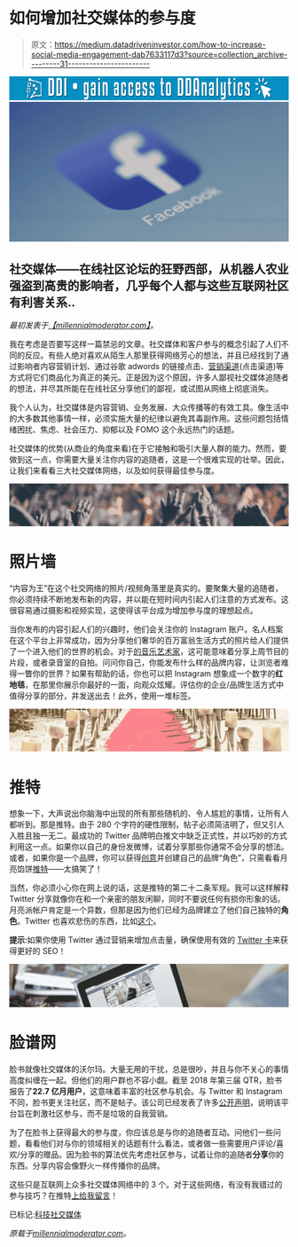 # 如何增加社交媒体的参与度

> 原文：<https://medium.datadriveninvestor.com/how-to-increase-social-media-engagement-dab7633117d3?source=collection_archive---------31----------------------->

[![](img/846796e54cc8de6689d7027c1d9cb6ae.png)](http://www.track.datadriveninvestor.com/1126B)![](img/817bae6373669fac2a6b1682226250de.png)

## 社交媒体——在线社区论坛的狂野西部，从机器人农业强盗到高贵的影响者，几乎每个人都与这些互联网社区有利害关系..

*最初发表于*[*【millennialmoderator.com】*](https://millennialmoderator.com/how-to-increase-social-media-engagement)*。*

我在考虑是否要写这样一篇禁忌的文章。社交媒体和客户参与的概念引起了人们不同的反应。有些人绝对喜欢从陌生人那里获得网络芳心的想法，并且已经找到了通过影响者内容营销计划、通过谷歌 adwords 的链接点击、[营销渠道](https://millennialmoderator.com/creating-a-social-media-and-small-business-marketing-funnel)(点击渠道)等方式将它们商品化为真正的美元。正是因为这个原因，许多人鄙视社交媒体追随者的想法，并尽其所能在在线社区分享他们的鄙视，或试图从网络上彻底消失。

我个人认为，社交媒体是内容营销、业务发展、大众传播等的有效工具。像生活中的大多数其他事情一样，必须实施大量的纪律以避免其毒副作用。这些问题包括情绪困扰、焦虑、社会压力、抑郁以及 FOMO 这个永远热门的话题。

社交媒体的优势(从商业的角度来看)在于它接触和吸引大量人群的能力。然而，要做到这一点，你需要大量关注你内容的追随者，这是一个很难实现的壮举。因此，让我们来看看三大社交媒体网络，以及如何获得最佳参与度。

![](img/a434e0b6a8228e9ee7d7a5cf2418de46.png)

# 照片墙

“内容为王”在这个社交网络的照片/视频角落里是真实的。要聚集大量的追随者，你必须持续不断地发布新的内容，并以能在短时间内引起人们注意的方式发布。这很容易通过摄影和视频实现，这使得该平台成为增加参与度的理想起点。

当你发布的内容引起人们的兴趣时，他们会关注你的 Instagram 账户。名人档案在这个平台上非常成功，因为分享他们奢华的百万富翁生活方式的照片给人们提供了一个进入他们的世界的机会。对于[的音乐艺术家](https://millennialmoderator.com/5-tips-for-getting-your-band-found-online)，这可能意味着分享上周节目的片段，或者录音室的自拍。问问你自己，你能发布什么样的品牌内容，让浏览者难得一瞥你的世界？如果有帮助的话，你也可以把 Instagram 想象成一个数字的**红地毯**，在那里你展示你最好的一面，向观众炫耀。评估你的企业/品牌生活方式中值得分享的部分，并发送出去！此外，使用一堆标签。

![](img/4fb61e5b3e89c216d0f02b33424ab815.png)

# 推特

想象一下，大声说出你脑海中出现的所有那些随机的、令人尴尬的事情，让所有人都听到。那是推特。由于 280 个字符的硬性限制，帖子必须简洁明了，但又引人入胜且独一无二。最成功的 Twitter 品牌明白推文中缺乏正式性，并以巧妙的方式利用这一点。如果你以自己的身份发微博，试着分享那些你通常不会分享的想法。或者，如果你是一个品牌，你可以获得[创意](https://millennialmoderator.com/how-to-be-more-creative)并创建自己的品牌“角色”，只需看看月亮馅饼[推特](https://twitter.com/moonpie?lang=en)——太搞笑了！

当然，你必须小心你在网上说的话，这是推特的第二十二条军规。我可以这样解释 Twitter 分享就像你在和一个亲密的朋友闲聊，同时不要说任何有损你形象的话。月亮派帐户肯定是一个异数，但那是因为他们已经为品牌建立了他们自己独特的**角色**。Twitter 也喜欢悲伤的东西，比如[这个](https://twitter.com/sadgirlkms?lang=en)。

**提示**:如果你使用 Twitter 通过营销来增加点击量，确保使用有效的 [Twitter 卡](https://millennialmoderator.com/improve-seo-with-twitter-cards)来获得更好的 SEO！

![](img/93601cf885a2e7a5b0c122888820636c.png)

# 脸谱网

脸书就像社交媒体的沃尔玛。大量无用的干扰，总是很吵，并且与你不关心的事情高度纠缠在一起。但他们的用户群也不容小觑。截至 2018 年第三届 QTR，脸书报告了**22.7 亿月用户**，这意味着丰富的社区参与机会。与 Twitter 和 Instagram 不同，脸书更关注社区，而不是帖子。该公司已经发表了许多[公开声明](https://newsroom.fb.com/news/2018/01/news-feed-fyi-bringing-people-closer-together/)，说明该平台旨在刺激社区参与，而不是垃圾的自我营销。

为了在脸书上获得最大的参与度，你应该总是与你的追随者互动。问他们一些问题，看看他们对与你的领域相关的话题有什么看法，或者做一些需要用户评论/喜欢/分享的赠品。因为脸书的算法优先考虑社区参与，试着让你的追随者**分享**你的东西。分享内容会像野火一样传播你的品牌。

这些只是互联网上众多社交媒体网络中的 3 个。对于这些网络，有没有我错过的参与技巧？在推特[上给我留言](https://twitter.com/alekseyweyman)！

已标记:[科技社交媒体](https://millennialmoderator.com/how-to-increase-social-media-engagement#)

*原载于*[*millennialmoderator.com*](https://millennialmoderator.com/how-to-increase-social-media-engagement)*。*